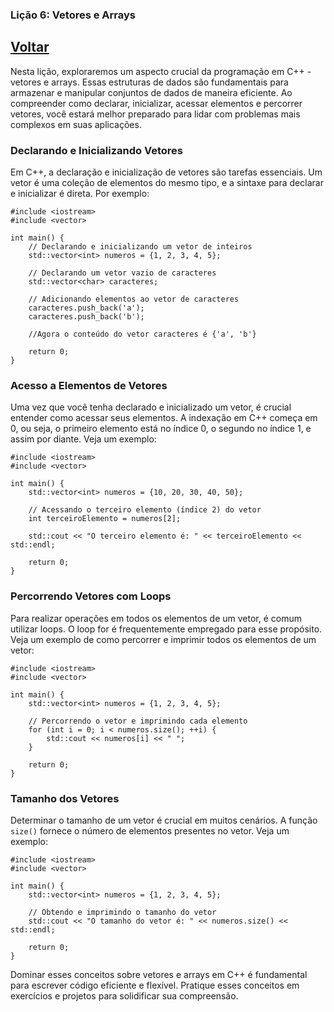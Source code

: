 ### Lição 6: Vetores e Arrays

## [Voltar](https://github.com/ThiagoSousa81/Basico-de-CPP#readme)

Nesta lição, exploraremos um aspecto crucial da programação em C++ - vetores e arrays. Essas estruturas de dados são fundamentais para armazenar e manipular conjuntos de dados de maneira eficiente. Ao compreender como declarar, inicializar, acessar elementos e percorrer vetores, você estará melhor preparado para lidar com problemas mais complexos em suas aplicações.

### Declarando e Inicializando Vetores

Em C++, a declaração e inicialização de vetores são tarefas essenciais. Um vetor é uma coleção de elementos do mesmo tipo, e a sintaxe para declarar e inicializar é direta. Por exemplo:

    #include <iostream>
    #include <vector>

    int main() {
        // Declarando e inicializando um vetor de inteiros
        std::vector<int> numeros = {1, 2, 3, 4, 5};

        // Declarando um vetor vazio de caracteres
        std::vector<char> caracteres;

        // Adicionando elementos ao vetor de caracteres
        caracteres.push_back('a');
        caracteres.push_back('b');
        
        //Agora o conteúdo do vetor caracteres é {'a', 'b'}

        return 0;
    }

### Acesso a Elementos de Vetores

Uma vez que você tenha declarado e inicializado um vetor, é crucial entender como acessar seus elementos. A indexação em C++ começa em 0, ou seja, o primeiro elemento está no índice 0, o segundo no índice 1, e assim por diante. Veja um exemplo:

    #include <iostream>
    #include <vector>

    int main() {
        std::vector<int> numeros = {10, 20, 30, 40, 50};

        // Acessando o terceiro elemento (índice 2) do vetor
        int terceiroElemento = numeros[2];

        std::cout << "O terceiro elemento é: " << terceiroElemento << std::endl;

        return 0;
    }

### Percorrendo Vetores com Loops

Para realizar operações em todos os elementos de um vetor, é comum utilizar loops. O loop for é frequentemente empregado para esse propósito. Veja um exemplo de como percorrer e imprimir todos os elementos de um vetor:

    #include <iostream>
    #include <vector>

    int main() {
        std::vector<int> numeros = {1, 2, 3, 4, 5};

        // Percorrendo o vetor e imprimindo cada elemento
        for (int i = 0; i < numeros.size(); ++i) {
            std::cout << numeros[i] << " ";
        }

        return 0;
    }

### Tamanho dos Vetores

Determinar o tamanho de um vetor é crucial em muitos cenários. A função <code>size()</code> fornece o número de elementos presentes no vetor. Veja um exemplo:

    #include <iostream>
    #include <vector>

    int main() {
        std::vector<int> numeros = {1, 2, 3, 4, 5};

        // Obtendo e imprimindo o tamanho do vetor
        std::cout << "O tamanho do vetor é: " << numeros.size() << std::endl;

        return 0;
    }

Dominar esses conceitos sobre vetores e arrays em C++ é fundamental para escrever código eficiente e flexível. Pratique esses conceitos em exercícios e projetos para solidificar sua compreensão.

